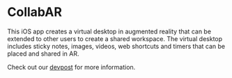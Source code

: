 # CollabAR

This iOS app creates a virtual desktop in augmented reality that can be extended to other users to create a shared workspace.
The virtual desktop includes sticky notes, images, videos, web shortcuts and timers that can be placed and shared in AR.

Check out our [devpost](https://devpost.com/software/collabar-xdsjky) for more information.
